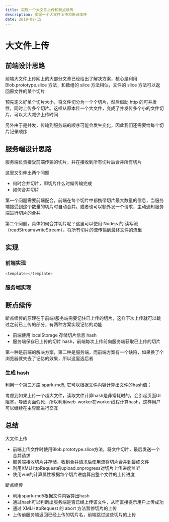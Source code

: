 ```yaml
---
title: 实现一个大文件上传和断点续传
description: 实现一个大文件上传和断点续传
date: 2019-08-15
---
```


# 大文件上传

## 前端设计思路

前端大文件上传网上的大部分文章已经给出了解决方案，核心是利用 Blob.prototype.slice 方法，和数组的 slice 方法相似，文件的 slice 方法可以返回原文件的某个切片

预先定义好单个切片大小，将文件切分为一个个切片，然后借助 http 的可并发性，同时上传多个切片。这样从原本传一个大文件，变成了并发传多个小的文件切片，可以大大减少上传时间

另外由于是并发，传输到服务端的顺序可能会发生变化，因此我们还需要给每个切片记录顺序

## 服务端设计思路

服务端负责接受前端传输的切片，并在接收到所有切片后合并所有切片

这里又引伸出两个问题

- 何时合并切片，即切片什么时候传输完成
- 如何合并切片

第一个问题需要前端配合，前端在每个切片中都携带切片最大数量的信息，当服务端接受到这个数量的切片时自动合并。或者也可以额外发一个请求，主动通知服务端进行切片的合并

第二个问题，具体如何合并切片呢？这里可以使用 Nodejs 的 读写流（readStream/writeStream），将所有切片的流传输到最终文件的流里

## 实现

### 前端实现

```js
<template></template>
```

### 服务端实现

## 断点续传

断点续传的原理在于前端/服务端需要记住已上传的切片，这样下次上传就可以跳过之前已上传的部分，有两种方案实现记忆的功能

- 前端使用 localStorage 存储切片信息 hash
- 服务端保存已上传的切片 hash，前端每次上传前向服务端获取已上传的切片

第一种是前端的解决方案，第二种是服务端，而前端方案有一个缺陷，如果换了个浏览器就失去了记忆的效果，所以这里选后者

### 生成 hash

利用一个第三方库 spark-md5, 它可以根据文件内容计算出文件的hash值；

考虑到如果上传一个超大文件，读取文件计算hash是非常耗时的，会引起页面UI阻塞，导致页面假死，所以利用web-worker在worker线程计算hash，这样用户可以继续在主界面进行交互

## 总结

大文件上传

- 前端上传文件时使用Blob.prototype.slice方法，将文件切片，最后发送一个合并请求
- 服务端接收切片并存储，收到合并请求后使用流将切片合并到最终文件
- 利用XMLHttpRequest的upload.onprogress对切片上传进度监听
- 使用vue的计算属性根据每个切片进度算出整个文件的上传进度

断点续传

- 利用spark-md5根据文件内容算出hash
- 通过hash可以判断出服务端是否已经上传该文件，从而直接提示用户上传成功
- 通过 XMLHttpRequest 的 abort 方法暂停切片的上传
- 上传前服务端返回已经上传的切片名，前端跳过这些切片的上传
